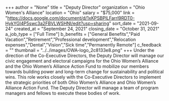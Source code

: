 +++
author = "None"
title = "Deputy Director"
organization = "Ohio Women's Alliance"
location = "Ohio"
salary = "$75,000"
link = "https://docs.google.com/document/d/1xKPSBPlLFarrl9RDT0-HykYGl4P5swc3a2FBVLWSHNI/edit?usp=sharing"
sort_date = "2021-09-24"
created_at = "September 24, 2021"
closing_date = "October 31, 2021"
a_job_type = ["Full Time"]
b_benefits = ["General Benefits","Paid Vacation","Retirement","Professional development","Relocation expenses","Dental","Vision","Sick time","Permanently Remote"]
c_feedback = ""
thumbnail = "../../images/OWA-logo_2c8133e8.png"
+++
Under the direction of the Co-Executive Directors, the Deputy Director will manage our civic engagement and electoral campaigns for the Ohio Women’s Alliance and the Ohio Women’s Alliance Action Fund to mobilize our members towards building power and long-term change for sustainability and political wins. This role works closely with the Co-Executive Directors to implement the strategic priorities of both Ohio Women’s Alliance and Ohio Women’s Alliance Action Fund. The Deputy Director will manage a team of program managers and fellows to execute these bodies of work. 
